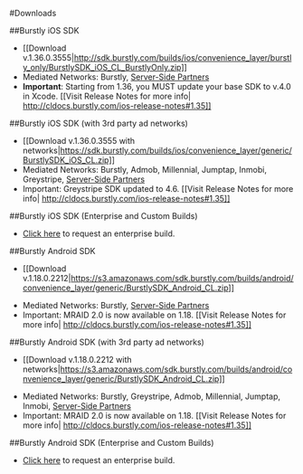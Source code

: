 #Downloads

##Burstly iOS SDK
* [[Download v.1.36.0.3555|http://sdk.burstly.com/builds/ios/convenience_layer/burstly_only/BurstlySDK_iOS_CL_BurstlyOnly.zip]]
* Mediated Networks: Burstly, [Server-Side Partners](https://www.burstly.com/home/networksupport)
* **Important**: Starting from 1.36, you MUST update your base SDK to v.4.0 in Xcode. [[Visit Release Notes for more info| http://cldocs.burstly.com/ios-release-notes#1.35]] 

##Burstly iOS SDK (with 3rd party ad networks)
* [[Download v.1.36.0.3555 with networks|https://sdk.burstly.com/builds/ios/convenience_layer/generic/BurstlySDK_iOS_CL.zip]]
* Mediated Networks: Burstly, Admob, Millennial, Jumptap, Inmobi, Greystripe, [Server-Side Partners](https://www.burstly.com/home/networksupport)
* Important: Greystripe SDK updated to 4.6. [[Visit Release Notes for more info| http://cldocs.burstly.com/ios-release-notes#1.35]] 

##Burstly iOS SDK (Enterprise and Custom Builds)
* [Click here](https://docs.google.com/a/burstly.com/spreadsheet/viewform?formkey=dDRTZXAxSDJ4YW9PV1RNcTc5VDRPWnc6MQ) to request an enterprise build.

##Burstly Android SDK
- [[Download v.1.18.0.2212|https://s3.amazonaws.com/sdk.burstly.com/builds/android/convenience_layer/generic/BurstlySDK_Android_CL.zip]]
* Mediated Networks: Burstly, [Server-Side Partners](https://www.burstly.com/home/networksupport)
* Important: MRAID 2.0 is now available on 1.18. [[Visit Release Notes for more info| http://cldocs.burstly.com/ios-release-notes#1.35]] 

##Burstly Android SDK (with 3rd party ad networks)
- [[Download v.1.18.0.2212 with networks|https://s3.amazonaws.com/sdk.burstly.com/builds/android/convenience_layer/generic/BurstlySDK_Android_CL.zip]]
* Mediated Networks: Burstly, Greystripe, Admob, Millennial, Jumptap, Inmobi, [Server-Side Partners](https://www.burstly.com/home/networksupport)
* Important: MRAID 2.0 is now available on 1.18. [[Visit Release Notes for more info| http://cldocs.burstly.com/ios-release-notes#1.35]] 

##Burstly Android SDK (Enterprise and Custom Builds)
* [Click here](https://docs.google.com/a/burstly.com/spreadsheet/viewform?formkey=dDRTZXAxSDJ4YW9PV1RNcTc5VDRPWnc6MQ) to request an enterprise build.
